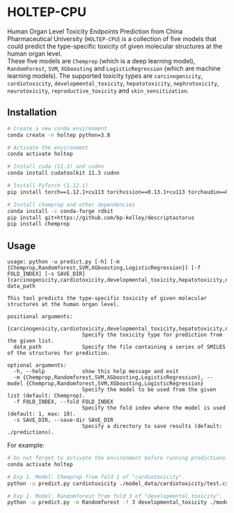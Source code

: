 # HOLTEP-CPU  
Human Organ Level Toxicity Endpoints Prediction from China Pharmaceutical University (`HOLTEP-CPU`) is a collection of five models that could predict the type-specific toxicity of given molecular structures at the human organ level.   
These five models are `Chemprop` (which is a deep learning model), `RandomForest`, `SVM`, `XGboosting` and `LogisticRegression` (which are machine learning models). The supported toxicity types are `carcinogenicity`, `cardiotoxicity`, `developmental_toxicity`, `hepatotoxicity`, `nephrotoxicity`, `neurotoxicity`, `reproductive_toxicity` and `skin_sensitization`.
## Installation  
```sh
# Create a new conda environment
conda create -n holtep python=3.8

# Activate the environment
conda activate holtep

# Install cuda (11.3) and cudnn
conda install cudatoolkit 11.3 cudnn

# Install PyTorch (1.12.1)
pip install torch==1.12.1+cu113 torchvision==0.13.1+cu113 torchaudio==0.12.1 --extra-index-url https://download.pytorch.org/whl/cu113

# Install chemprop and other dependencies
conda install -c conda-forge rdkit
pip install git+https://github.com/bp-kelley/descriptastorus
pip install chemprop
```  

## Usage
```
usage: python -u predict.py [-h] [-m {Chemprop,Randomforest,SVM,XGboosting,LogisticRegression}] [-f FOLD_INDEX] [-s SAVE_DIR] {carcinogenicity,cardiotoxicity,developmental_toxicity,hepatotoxicity,nephrotoxicity,neurotoxicity,reproductive_toxicity,skin_sensitization} data_path

This tool predicts the type-specific toxicity of given molecular structures at the human organ level.

positional arguments:
  {carcinogenicity,cardiotoxicity,developmental_toxicity,hepatotoxicity,nephrotoxicity,neurotoxicity,reproductive_toxicity,skin_sensitization}
                        Specify the toxicity type for prediction from the given list.
  data_path             Specify the file containing a series of SMILES of the structures for prediction.

optional arguments:
  -h, --help            show this help message and exit
  -m {Chemprop,Randomforest,SVM,XGboosting,LogisticRegression}, --model {Chemprop,Randomforest,SVM,XGboosting,LogisticRegression}
                        Specify the model to be used from the given list (default: Chemprop).
  -f FOLD_INDEX, --fold FOLD_INDEX
                        Specify the fold index where the model is used (default: 1, max: 10).
  -s SAVE_DIR, --save-dir SAVE_DIR
                        Specify a directory to save results (default: ./predictions).
```
For example:  
```sh
# Do not forget to activate the environment before running predictions.
conda activate holtep

# Exp 1. Model: Chemprop from fold 1 of "cardiotoxicity".
python -u predict.py cardiotoxicity ./model_data/cardiotoxicity/test.csv

# Exp 2. Model: Randomforest from fold 3 of "developmental_toxicity".
python -u predict.py -m Randomforest -f 3 developmental_toxicity ./model_data/developmental_toxicity/test.csv
```
